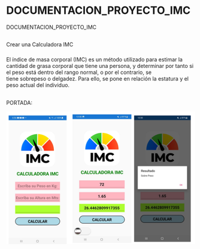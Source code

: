 # DOCUMENTACION_PROYECTO_IMC
DOCUMENTACION_PROYECTO_IMC
##
Crear una Calculadora IMC

###
El índice de masa corporal (IMC) es un método utilizado para estimar la cantidad de grasa corporal que tiene una persona, y determinar por tanto si el peso está dentro del rango normal, o por el contrario, se tiene sobrepeso o delgadez. Para ello, se pone en relación la estatura y el peso actual del individuo. 


##
PORTADA:

![](IMC_FUNCIONANDO.png)
